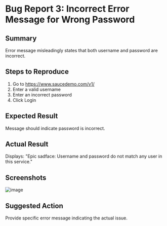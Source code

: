 # Bug Report 3: Incorrect Error Message for Wrong Password

## Summary
Error message misleadingly states that both username and password are incorrect.

## Steps to Reproduce
1. Go to https://www.saucedemo.com/v1/
2. Enter a valid username
3. Enter an incorrect password
4. Click Login

## Expected Result
Message should indicate password is incorrect.

## Actual Result
Displays: "Epic sadface: Username and password do not match any user in this service."
## Screenshots
![image](https://github.com/user-attachments/assets/b3f1f7c5-b91b-48e5-853e-b1717229995c)

## Suggested Action
Provide specific error message indicating the actual issue.

